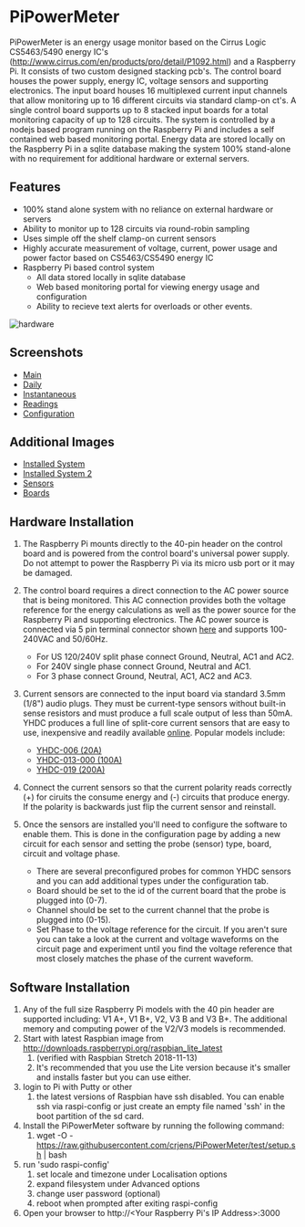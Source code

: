 PiPowerMeter
=====

PiPowerMeter is an energy usage monitor based on the Cirrus Logic CS5463/5490 energy IC's (http://www.cirrus.com/en/products/pro/detail/P1092.html) and a Raspberry Pi.  It consists of two custom designed stacking pcb's.  The control board houses the power supply, energy IC, voltage sensors and supporting electronics.  The input board houses 16 multiplexed current input channels that allow monitoring up to 16 different circuits via standard clamp-on ct's.  A single control board supports up to 8 stacked input boards for a total monitoring capacity of up to 128 circuits.
The system is controlled by a nodejs based program running on the Raspberry Pi and includes a self contained web based monitoring portal.  Energy data are stored locally on the Raspberry Pi in a sqlite database making the system 100% stand-alone with no requirement for additional hardware or external servers.



Features
--------
 - 100% stand alone system with no reliance on external hardware or servers
 - Ability to monitor up to 128 circuits via round-robin sampling
 - Uses simple off the shelf clamp-on current sensors
 - Highly accurate measurement of voltage, current, power usage and power factor based on CS5463/CS5490 energy IC
 - Raspberry Pi based control system
   * All data stored locally in sqlite database
   * Web based monitoring portal for viewing energy usage and configuration
   * Ability to recieve text alerts for overloads or other events.
 

 ![hardware](https://raw.githubusercontent.com/crjens/PiPowerMeter/master/Documentation/DSC_0009.JPG)

Screenshots
-----------
- [Main](https://raw.githubusercontent.com/crjens/PiPowerMeter/master/Documentation/main.png)
- [Daily](https://raw.githubusercontent.com/crjens/PiPowerMeter/master/Documentation/graph.png)
- [Instantaneous](https://raw.githubusercontent.com/crjens/PiPowerMeter/master/Documentation/instant.png)
- [Readings](https://raw.githubusercontent.com/crjens/PiPowerMeter/master/Documentation/readings.png)
- [Configuration](https://raw.githubusercontent.com/crjens/PiPowerMeter/master/Documentation/config.png)


Additional Images
-----------------
- [Installed System](https://raw.githubusercontent.com/crjens/PiPowerMeter/master/Documentation/DSC_0077.JPG)
- [Installed System 2](https://raw.githubusercontent.com/crjens/PiPowerMeter/master/Documentation/DSC_0078.JPG)
- [Sensors](https://raw.githubusercontent.com/crjens/PiPowerMeter/master/Documentation/DSC_0002.JPG)
- [Boards](https://raw.githubusercontent.com/crjens/PiPowerMeter/master/Documentation/DSC_0012.JPG)

Hardware Installation
---------------------
1. The Raspberry Pi mounts directly to the 40-pin header on the control board and is powered from the control board's universal power supply.  Do not attempt to power the Raspberry Pi via its micro usb port or it may be damaged.
2. The control board requires a direct connection to the AC power source that is being monitored.  This AC connection provides both the voltage reference for the energy calculations as well as the power source for the Raspberry Pi and supporting electronics.  The AC power source is connected via 5 pin terminal connector shown [here](https://raw.githubusercontent.com/crjens/PiPowerMeter/master/Documentation/ACIn.jpg) and supports 100-240VAC and 50/60Hz.  

	- For US 120/240V split phase connect Ground, Neutral, AC1 and AC2.
	- For 240V single phase connect Ground, Neutral and AC1.
	- For 3 phase connect Ground, Neutral, AC1, AC2 and AC3.
3. Current sensors are connected to the input board via standard 3.5mm (1/8") audio plugs.  They must be current-type sensors without built-in sense resistors and must produce a full scale output of less than 50mA.  YHDC produces a full line of split-core current sensors that are easy to use, inexpensive and readily available [online](https://www.ebay.com/sch/i.html?_from=R40&_trksid=m570.l1313&_nkw=yhdc+sct013+sct006+sct019&_sacat=0&LH_TitleDesc=0&_osacat=0&_odkw=yhdc+sct013+sctoo0+sct019&LH_TitleDesc=0). Popular models include:
	- [YHDC-006 (20A)](http://en.yhdc.com/product1311.html?productId=612)
	- [YHDC-013-000 (100A)](http://en.yhdc.com/product1311.html?productId=401)
	- [YHDC-019 (200A)](http://en.yhdc.com/product1311.html?productId=380)
4. Connect the current sensors so that the current polarity reads correctly (+) for ciruits the consume energy and (-) circuits that produce energy.  If the polarity is backwards just flip the current sensor and reinstall.
5. Once the sensors are installed you'll need to configure the software to enable them.  This is done in the configuration page by adding a new circuit for each sensor and setting the probe (sensor) type, board, circuit and voltage phase.
	- There are several preconfigured probes for common YHDC sensors and you can add additional types under the configuration tab. 
	- Board should be set to the id of the current board that the probe is plugged into (0-7).
	- Channel should be set to the current channel that the probe is plugged into (0-15).
	- Set Phase to the voltage reference for the circuit.  If you aren't sure you can take a look at the current and voltage waveforms on the circuit page and experiment until you find the voltage reference that most closely matches the phase of the current waveform.


Software Installation
---------------------
1. Any of the full size Raspberry Pi models with the 40 pin header are supported including: V1 A+, V1 B+, V2, V3 B and V3 B+.  The additional memory and computing power of the V2/V3 models is recommended.
2. Start with latest Raspbian image from http://downloads.raspberrypi.org/raspbian_lite_latest
	1. (verified with Raspbian Stretch 2018-11-13)
	2. It's recommended that you use the Lite version because it's smaller and installs faster but you can use either.
3. login to Pi with Putty or other 
	1. the latest versions of Raspbian have ssh disabled.  You can enable ssh via raspi-config or just create an empty file named 'ssh' in the boot partition of the sd card.
4. Install the PiPowerMeter software by running the following command:
	1. wget -O - https://raw.githubusercontent.com/crjens/PiPowerMeter/test/setup.sh | bash
5. run 'sudo raspi-config' 
	1. set locale and timezone under Localisation options
	2. expand filesystem under Advanced options
	3. change user password (optional)
	4. reboot when prompted after exiting raspi-config
6. Open your browser to http://<Your Raspberry Pi's IP Address>:3000
